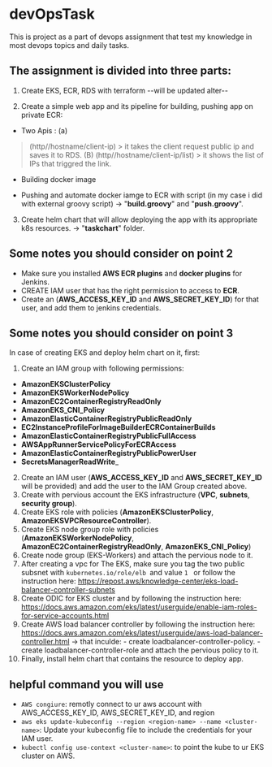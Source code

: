 # devOpsTask
This is project as a part of devops assignment that test my knowledge in most devops topics and daily tasks.

The assignment is divided into three parts:
-------------------------------------------

1) Create EKS, ECR, RDS with terraform
      --will be updated alter--

2) Create a simple web app and its pipeline for building, pushing app on private ECR:
- Two Apis :
(a) 
> (http//hostname/client-ip) 
     > it takes the client request public ip and saves it to RDS.
(B) (http//hostname/client-ip/list)
     > it shows the list of IPs that triggred the link.

- Building docker image 

- Pushing and automate docker iamge to ECR with script (in my case i did with external groovy script) 
		-> "__build.groovy__" and "__push.groovy__".
	
3) Create helm chart that will allow deploying the app with its appropriate k8s resources.
		-> "__taskchart__" folder.




Some notes you should consider on point 2
--------------------------------------------
- Make sure you installed __AWS ECR plugins__ and __docker plugins__ for Jenkins.
- CREATE IAM user that has the right permission to access to __ECR__.
- Create an (__AWS_ACCESS_KEY_ID__ and __AWS_SECRET_KEY_ID__) for that user, and add them to jenkins credentials.




Some notes you should consider on point 3
--------------------------------------------
In case of creating EKS and deploy helm chart on it, first:
1) Create an IAM group with following permissions:
- __AmazonEKSClusterPolicy__
- __AmazonEKSWorkerNodePolicy__
- __AmazonEC2ContainerRegistryReadOnly__
- __AmazonEKS_CNI_Policy__
- __AmazonElasticContainerRegistryPublicReadOnly__
- __EC2InstanceProfileForImageBuilderECRContainerBuilds__
- __AmazonElasticContainerRegistryPublicFullAccess__
- __AWSAppRunnerServicePolicyForECRAccess__
- __AmazonElasticContainerRegistryPublicPowerUser__
- __SecretsManagerReadWrite___
2) Create an IAM user (__AWS_ACCESS_KEY_ID__ and __AWS_SECRET_KEY_ID__ will be provided) and add the user to the IAM Group created above. 
3) Create with pervious account the EKS infrastructure (__VPC__, __subnets__, __security group__).
4) Create EKS role with policies (__AmazonEKSClusterPolicy__, __AmazonEKSVPCResourceController__).
5) Create EKS node group role with policies (__AmazonEKSWorkerNodePolicy__, __AmazonEC2ContainerRegistryReadOnly__, __AmazonEKS_CNI_Policy__)
6) Create node group (EKS-Workers) and attach the pervious node to it.
7) After creating a vpc for The EKS, make sure you tag the two public subsnet with `kubernetes.io/role/elb `and value `1 ` or follow the instruction here: https://repost.aws/knowledge-center/eks-load-balancer-controller-subnets
8) Create ODIC for EKS cluster and by following the instruction here: https://docs.aws.amazon.com/eks/latest/userguide/enable-iam-roles-for-service-accounts.html
9) Create AWS load balancer controller by following the instruction here: https://docs.aws.amazon.com/eks/latest/userguide/aws-load-balancer-controller.html
	-> that inculde:
		- create loadbalancer-controller-policy.
		- create loadbalancer-controller-role and attach the pervious policy to it.
10) Finally, install helm chart that contains the resource to deploy app.

helpful command you will use 
-----------------------------
- `AWS congiure`: remotly connect to ur aws account with AWS_ACCESS_KEY_ID, AWS_SECRET_KEY_ID, and region
- `aws eks update-kubeconfig --region <region-name> --name <cluster-name>`: Update your kubeconfig file to include the credentials for your IAM user.
- `kubectl config use-context <cluster-name>`: to point the kube to ur EKS cluster on AWS.

	
	
